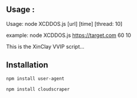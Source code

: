 ## Usage :
Usage: node XCDDOS.js [url] [time] [thread: 10]

example: node XCDDOS.js https://target.com 60 10



This is the XinClay VVIP script...


## Installation 

```bash
npm install user-agent

```
```bash
npm install cloudscraper
```
